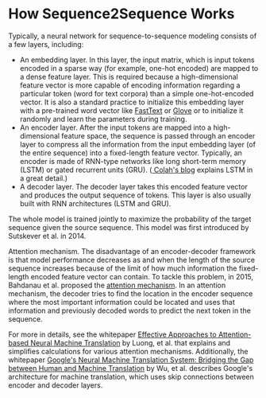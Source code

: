 # How Sequence2Sequence Works<a name="seq-2-seq-howitworks"></a>

Typically, a neural network for sequence\-to\-sequence modeling consists of a few layers, including: 
+ An embedding layer\. In this layer, the input matrix, which is input tokens encoded in a sparse way \(for example, one\-hot encoded\) are mapped to a dense feature layer\. This is required because a high\-dimensional feature vector is more capable of encoding information regarding a particular token \(word for text corpora\) than a simple one\-hot\-encoded vector\. It is also a standard practice to initialize this embedding layer with a pre\-trained word vector like [FastText](https://fasttext.cc/) or [Glove](https://nlp.stanford.edu/projects/glove/) or to initialize it randomly and learn the parameters during training\. 
+ An encoder layer\. After the input tokens are mapped into a high\-dimensional feature space, the sequence is passed through an encoder layer to compress all the information from the input embedding layer \(of the entire sequence\) into a fixed\-length feature vector\. Typically, an encoder is made of RNN\-type networks like long short\-term memory \(LSTM\) or gated recurrent units \(GRU\)\. \([ Colah's blog](http://colah.github.io/posts/2015-08-Understanding-LSTMs/) explains LSTM in a great detail\.\) 
+ A decoder layer\. The decoder layer takes this encoded feature vector and produces the output sequence of tokens\. This layer is also usually built with RNN architectures \(LSTM and GRU\)\. 

The whole model is trained jointly to maximize the probability of the target sequence given the source sequence\. This model was first introduced by Sutskever et al\. in 2014\. 

Attention mechanism\. The disadvantage of an encoder\-decoder framework is that model performance decreases as and when the length of the source sequence increases because of the limit of how much information the fixed\-length encoded feature vector can contain\. To tackle this problem, in 2015, Bahdanau et al\. proposed the [attention mechanism](https://papers.nips.cc/paper/5346-sequence-to-sequence-learning-with-neural-networks.pdf)\. In an attention mechanism, the decoder tries to find the location in the encoder sequence where the most important information could be located and uses that information and previously decoded words to predict the next token in the sequence\. 

For more in details, see the whitepaper [Effective Approaches to Attention\-based Neural Machine Translation](https://arxiv.org/abs/1508.04025) by Luong, et al\. that explains and simplifies calculations for various attention mechanisms\. Additionally, the whitepaper [Google's Neural Machine Translation System: Bridging the Gap between Human and Machine Translation](https://arxiv.org/abs/1609.08144) by Wu, et al\. describes Google's architecture for machine translation, which uses skip connections between encoder and decoder layers\.